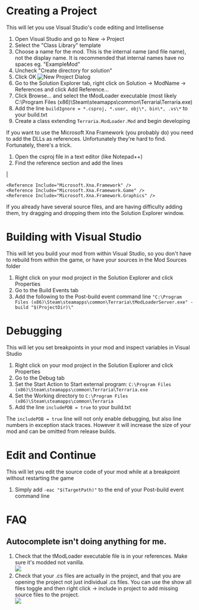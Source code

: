 # Creating a Project
This will let you use Visual Studio's code editing and Intellisense

1. Open Visual Studio and go to New -> Project
1. Select the "Class Library" template
1. Choose a name for the mod. This is the internal name (and file name), not the display name. It is recommended that internal names have no spaces eg. "ExampleMod"
1. Uncheck "Create directory for solution"
1. Click OK
![New Project Dialog](http://i.imgur.com/tQIfA3g.png)
1. Go to the Solution Explorer tab, right click on Solution -> ModName -> References and click Add Reference...
1. Click Browse... and select the tModLoader executable (most likely C:\Program Files (x86)\Steam\steamapps\common\Terraria\Terraria.exe)
1. Add the line `buildIgnore = *.csproj, *.user, obj\*, bin\*, .vs\*` to your build.txt
1. Create a class extending `Terraria.ModLoader.Mod` and begin developing

If you want to use the Microsoft Xna Framework (you probably do) you need to add the DLLs as references. Unfortunately they're hard to find. Fortunately, there's a trick.

1. Open the csproj file in a text editor (like Notepad++)
1. Find the reference section and add the lines

|

    <Reference Include="Microsoft.Xna.Framework" />
    <Reference Include="Microsoft.Xna.Framework.Game" />
    <Reference Include="Microsoft.Xna.Framework.Graphics" />

If you already have several source files, and are having difficulty adding them, try dragging and dropping them into the Solution Explorer window.

# Building with Visual Studio
This will let you build your mod from within Visual Studio, so you don't have to rebuild from within the game, or have your sources in the Mod Sources folder

1. Right click on your mod project in the Solution Explorer and click Properties
1. Go to the Build Events tab
1. Add the following to the Post-build event command line
`"C:\Program Files (x86)\Steam\steamapps\common\Terraria\tModLoaderServer.exe" -build "$(ProjectDir)\"`

# Debugging
This will let you set breakpoints in your mod and inspect variables in Visual Studio

1. Right click on your mod project in the Solution Explorer and click Properties
1. Go to the Debug tab
1. Set the Start Action to Start external program: `C:\Program Files (x86)\Steam\steamapps\common\Terraria\Terraria.exe`
1. Set the Working directory to `C:\Program Files (x86)\Steam\steamapps\common\Terraria`
1. Add the line `includePDB = true` to your build.txt

The `includePDB = true` line will not only enable debugging, but also line numbers in exception stack traces. However it will increase the size of your mod and can be omitted from release builds.

# Edit and Continue
This will let you edit the source code of your mod while at a breakpoint without restarting the game

1. Simply add `-eac "$(TargetPath)"` to the end of your Post-build event command line

# FAQ
## Autocomplete isn't doing anything for me.
1. Check that the tModLoader executable file is in your references. Make sure it's modded not vanilla.    
![](http://i.imgur.com/HvodIHV.png)
2. Check that your .cs files are actually in the project, and that you are opening the project not just individual .cs files. You can use the show all files toggle and then right click -> include in project to add missing source files to the project.    
![](http://i.imgur.com/dNMyROY.png)